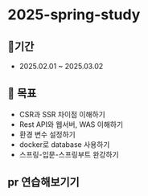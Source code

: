 # 2025-spring-study

## 🏃기간
- 2025.02.01 ~ 2025.03.02

## 🚀 목표
- CSR과 SSR 차이점 이해하기
- Rest API와 웹서버, WAS 이해하기
- 환경 변수 설정하기
- docker로 database 사용하기
- 스프링-입문-스프링부트 완강하기

## pr 연습해보기기